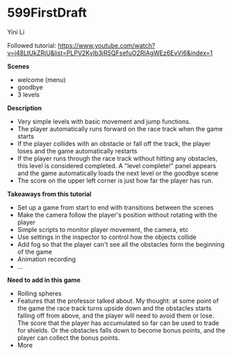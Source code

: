 # 599FirstDraft
Yini Li

Followed tutorial: https://www.youtube.com/watch?v=j48LtUkZRjU&list=PLPV2KyIb3jR5QFsefuO2RlAgWEz6EvVi6&index=1 

**Scenes**
* welcome (menu)
* goodbye
* 3 levels

**Description**
* Very simple levels with basic movement and jump functions.
* The player automatically runs forward on the race track when the game starts
* If the player collides with an obstacle or fall off the track, the player loses and the game automatically restarts
* If the player runs through the race track without hitting any obstacles, this level is considered completed. A "level complete!" panel appears and the game automatically loads the next level or the goodbye scene
* The score on the upper left corner is just how far the player has run.

**Takeaways from this tutorial**
* Set up a game from start to end with transitions between the scenes
* Make the camera follow the player's position without rotating with the player
* Simple scripts to monitor player movement, the camera, etc
* Use settings in the inspector to control how the objects collide
* Add fog so that the player can't see all the obstacles form the beginning of the game
* Animation recording
* ...

**Need to add in this game**
* Rolling spheres
* Features that the professor talked about. My thought: at some point of the game the race track turns upside down and the obstacles starts falling off from above, and the player will need to avoid them or lose. The score that the player has accumulated so far can be used to trade for shields. Or the obstacles falls down to become bonus points, and the player can collect the bonus points.
* More
